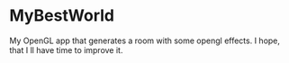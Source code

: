 # MyBestWorld
My OpenGL app that generates a room with some opengl effects. I hope, that I ll have time to improve it.
